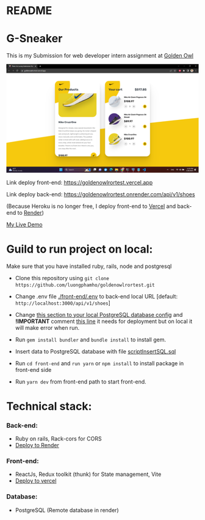 # README
# G-Sneaker
This is my Submission for web developer intern assignment at [Golden Owl](https://goldenowl.asia)

![Screenshot](./screenshot/result.png)

Link deploy front-end: https://goldenowlrortest.vercel.app

Link deploy back-end: https://goldenowlrortest.onrender.com/api/v1/shoes

(Because Heroku is no longer free, I deploy front-end to [Vercel](https://vercel.com) and back-end to [Render](https://render.com/))

[My Live Demo](https://goldenowlrortest.vercel.app)
# Guild to run project on local:
Make sure that you have installed ruby, rails, node and postgresql
- Clone this repository using 
`git clone https://github.com/luongphamho/goldenowlrortest.git`

- Change .env file [./front-end/.env](./front-end/.env) to back-end local URL [default: `http://localhost:3000/api/v1/shoes`]

- Change [this section to your local PostgreSQL database config](https://github.com/luongphamho/goldenowlrortest/blob/main/config/database.yml#L24) and **!IMPORTANT** comment [this line](https://github.com/luongphamho/goldenowlrortest/blob/main/config/puma.rb#L33) it needs for deployment but on local it will make error when run.

- Run `gem install bundler` and `bundle install` to install gem.

- Insert data to PostgreSQL database with file [scriptInsertSQL.sql](https://github.com/luongphamho/goldenowlrortest/blob/main/scriptInsertSQL.sql)

- Run `cd front-end` and `run yarn` or `npm install` to install package in front-end side

- Run `yarn dev` from front-end path to start front-end.
# Technical stack:
### Back-end:
- Ruby on rails, Rack-cors for CORS
- [Deploy to Render](https://goldenowlrortest.onrender.com/api/v1/shoes)
### Front-end:
- ReactJs, Redux toolkit (thunk) for State management, Vite
- [Deploy to vercel](https://goldenowlrortest.vercel.app)
### Database:
- PostgreSQL (Remote database in render)